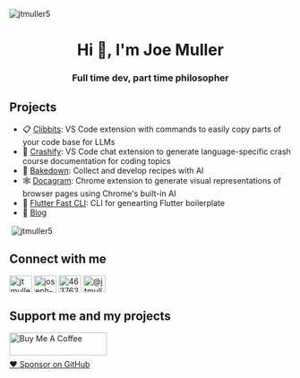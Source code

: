 <p align="left"> <img src="https://komarev.com/ghpvc/?username=jtmuller5&label=Profile%20views&color=0e75b6&style=flat" alt="jtmuller5" /> </p>

<h1 align="center">Hi 👋, I'm Joe Muller</h1>
<h3 align="center">Full time dev, part time philosopher</h3>

## Projects
- 📋 [Clibbits](https://marketplace.visualstudio.com/items?itemName=CodeontheRocks.clibbits): VS Code extension with commands to easily copy parts of your code base for LLMs
- 🤖 [Crashify](https://marketplace.visualstudio.com/items?itemName=CodeontheRocks.crashify-chat-extension): VS Code chat extension to generate language-specific crash course documentation for coding topics
- 🍰 [Bakedown](https://bento.me/bakedown): Collect and develop recipes with AI
- 🕸️ [Docagram](https://github.com/jtmuller5/docagram/): Chrome extension to generate visual representations of browser pages using Chrome's built-in AI
- 💙 [Flutter Fast CLI](https://pub.dev/packages/flutter_fast_cli): CLI for genearting Flutter boilerplate
- 📝 [Blog](https://joemuller.com)

<p>&nbsp;<img align="center" src="https://github-readme-stats.vercel.app/api?username=jtmuller5&show_icons=true&locale=en" alt="jtmuller5" /></p>

## Connect with me
<p align="left">
<a href="https://twitter.com/codd_ontherocks" target="_blank"><img align="center" src="https://raw.githubusercontent.com/rahuldkjain/github-profile-readme-generator/master/src/images/icons/Social/twitter.svg" alt="jtmuller5" height="30" width="40" /></a>
<a href="https://linkedin.com/in/joseph-muller-iii-59671a10a" target="_blank"><img align="center" src="https://raw.githubusercontent.com/rahuldkjain/github-profile-readme-generator/master/src/images/icons/Social/linked-in-alt.svg" alt="joseph-muller-iii-59671a10a" height="30" width="40" /></a>
<a href="https://stackoverflow.com/users/12806961" target="_blank"><img align="center" src="https://raw.githubusercontent.com/rahuldkjain/github-profile-readme-generator/master/src/images/icons/Social/stack-overflow.svg" alt="4637638" height="30" width="40" /></a>
<a href="https://medium.com/@jtmuller5" target="_blank"><img align="center" src="https://raw.githubusercontent.com/rahuldkjain/github-profile-readme-generator/master/src/images/icons/Social/medium.svg" alt="@jtmuller5" height="30" width="40" /></a>
</p>

## Support me and my projects

<a href="https://buymeacoffee.com/mullr" target="_blank"><img align="left" src="https://cdn.buymeacoffee.com/buttons/default-orange.png" alt="Buy Me A Coffee" height="41" width="174"></a>
<br>
<br>

[:heart: Sponsor on GitHub](https://github.com/sponsors/jtmuller5) 

